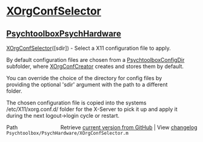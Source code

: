 # [XOrgConfSelector](XOrgConfSelector)
## [Psychtoolbox](Psychtoolbox)[PsychHardware](PsychHardware)

[XOrgConfSelector](XOrgConfSelector)([sdir]) - Select a X11 configuration file to apply.  
  
By default configuration files are chosen from a [PsychtoolboxConfigDir](PsychtoolboxConfigDir)  
subfolder, where [XOrgConfCreator](XOrgConfCreator) creates and stores them by default.  
  
You can override the choice of the directory for config files by  
providing the optional 'sdir' argument with the path to a different  
folder.  
  
The chosen configuration file is copied into the systems  
/etc/X11/xorg.conf.d/ folder for the X-Server to pick it up and apply it  
during the next logout-\>login cycle or restart.  
  




<div class="code_header" style="text-align:right;">
  <span style="float:left;">Path&nbsp;&nbsp;</span> <span class="counter">Retrieve <a href=
  "https://raw.github.com/Psychtoolbox-3/Psychtoolbox-3/beta/Psychtoolbox/PsychHardware/XOrgConfSelector.m">current version from GitHub</a> | View <a href=
  "https://github.com/Psychtoolbox-3/Psychtoolbox-3/commits/beta/Psychtoolbox/PsychHardware/XOrgConfSelector.m">changelog</a></span>
</div>
<div class="code">
  <code>Psychtoolbox/PsychHardware/XOrgConfSelector.m</code>
</div>

